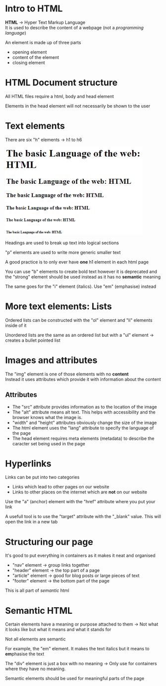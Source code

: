 # Intro to HTML

**HTML** -> Hyper Text Markup Language  
It is used to describe the content of a webpage (not a _programming language_)

An element is made up of three parts

- opening element
- content of the element
- closing element

# HTML Document structure

All HTML files require a html, body and head element

Elements in the head element will not necessarily be shown to the user

# Text elements

There are six "h" elements -> h1 to h6

![](https://github.com/j-koziel/html-css-course/blob/master/starter/02-HTML-Fundamentals/20230523104552.png)

Headings are used to break up text into logical sections

"p" elements are used to write more generic smaller text

A good practice is to only ever have **one** h1 element in each html page

You can use "b" elements to create bold text however it is deprecated and the "strong" element should be used instead as it has no **semantic** meaning

The same goes for the "i" element (italics). Use "em" (emphasise) instead

# More text elements: Lists

Ordered lists can be constructed with the "ol" element and "li" elements inside of it

Unordered lists are the same as an ordered list but with a "ul" element -> creates a bullet pointed list

# Images and attributes

The "img" element is one of those elements with no **content**  
Instead it uses attributes which provide it with information about the content

## Attributes

- The "src" attribute provides information as to the location of the image
- The "alt" attribute means alt text. This helps with accessibility and the browser knows what the image is.
- "width" and "height" attributes obviously change the size of the image
- The html element uses the "lang" attribute to specify the language of the page
- The head element requires meta elements (metadata) to describe the caracter set being used in the page

# Hyperlinks

Links can be put into two categories

- Links which lead to other pages on our website
- Links to other places on the internet which are **not** on our website

Use the "a" (anchor) element with the "href" attribute where you put your link

A usefull tool is to use the "target" attribute with the "\_blank" value. This will open the link in a new tab

# Structuring our page

It's good to put everything in containers as it makes it neat and organised

- "nav" element -> group links together
- "header" element -> the top part of a page
- "article" element -> good for blog posts or large pieces of text
- "footer" element -> the bottom part of the page

This is all part of _semantic_ html

# Semantic HTML

Certain elements have a meaning or purpose attached to them -> Not what it looks like but what it means and what it stands for

Not all elements are semantic

For example, the "em" element. It makes the text italics but it means to **em**phasise the text

The "div" element is just a box with no meaning -> Only use for containers where they have no meaning.

Semantic elements should be used for meaningful parts of the page
